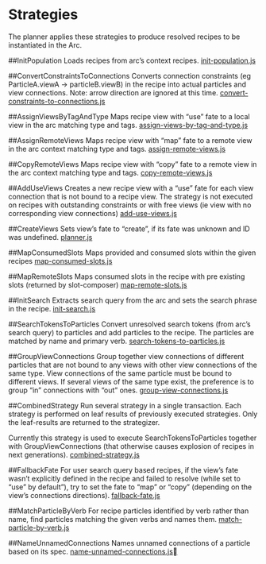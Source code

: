 # Strategies

The planner applies these strategies to produce resolved recipes to be instantiated in the Arc.

##InitPopulation
Loads recipes from arc’s context recipes.
[init-population.js](https://github.com/PolymerLabs/arcs/blob/master/runtime/strategies/init-population.js)

##ConvertConstraintsToConnections
Converts connection constraints (eg ParticleA.viewA -> particleB.viewB) in the recipe into actual particles and view connections.
Note: arrow direction are ignored at this time.
[convert-constraints-to-connections.js](https://github.com/PolymerLabs/arcs/blob/master/runtime/strategies/convert-constraints-to-connections.js)

##AssignViewsByTagAndType
Maps recipe view with “use” fate to a local view in the arc matching type and tags.
[assign-views-by-tag-and-type.js](https://github.com/PolymerLabs/arcs/blob/master/runtime/strategies/assign-views-by-tag-and-type.js)

##AssignRemoteViews
Maps recipe view with “map” fate to a remote view in the arc context matching type and tags.
[assign-remote-views.js](https://github.com/PolymerLabs/arcs/blob/master/runtime/strategies/assign-remote-views.js)

##CopyRemoteViews
Maps recipe view with “copy” fate to a remote view in the arc context matching type and tags.
[copy-remote-views.js](https://github.com/PolymerLabs/arcs/blob/master/runtime/strategies/copy-remote-views.js)

##AddUseViews
Creates a new recipe view with a “use” fate for each view connection that is not bound to a recipe view.
The strategy is not executed on recipes with outstanding constraints or with free views (ie view with no corresponding view connections)
[add-use-views.js](https://github.com/PolymerLabs/arcs/blob/master/runtime/strategies/add-use-views.js)

##CreateViews
Sets view’s fate to “create”, if its fate was unknown and ID was undefined.
[planner.js](https://github.com/PolymerLabs/arcs/blob/master/runtime/planner.js#L34)

##MapConsumedSlots
Maps provided and consumed slots within the given recipes
[map-consumed-slots.js](https://github.com/PolymerLabs/arcs/blob/master/runtime/strategies/map-consumed-slots.js)

##MapRemoteSlots
Maps consumed slots in the recipe with pre existing slots (returned by slot-composer)
[map-remote-slots.js](https://github.com/PolymerLabs/arcs/blob/master/runtime/strategies/map-remote-slots.js)

##InitSearch
Extracts search query from the arc and sets the search phrase in the recipe.
[init-search.js](https://github.com/PolymerLabs/arcs/blob/master/runtime/strategies/init-search.js)

##SearchTokensToParticles
Convert unresolved search tokens (from arc’s search query) to particles and add particles to the recipe.
The particles are matched by name and primary verb.
[search-tokens-to-particles.js](https://github.com/PolymerLabs/arcs/blob/master/runtime/strategies/search-tokens-to-particles.js)

##GroupViewConnections
Group together view connections of different particles that are not bound to any views with other view connections of the same type.
View connections of the same particle must be bound to different views. If several views of the same type exist, the preference is to group “in” connections with “out” ones.
[group-view-connections.js](https://github.com/PolymerLabs/arcs/blob/master/runtime/strategies/group-view-connections.js)

##CombinedStrategy
Run several strategy in a single transaction.
Each strategy is performed on leaf results of previously executed strategies. Only the leaf-results are returned to the strategizer.

Currently this strategy is used to execute SearchTokensToParticles together with GroupViewConnections (that otherwise causes explosion of recipes in next generations).
[combined-strategy.js](https://github.com/PolymerLabs/arcs/blob/master/runtime/strategies/combined-strategy.js)

##FallbackFate
For user search query based recipes, if the view’s fate wasn’t explicitly defined in the recipe and failed to resolve (while set to “use” by default”), try to set the fate to “map” or “copy” (depending on the view’s connections directions).
[fallback-fate.js](https://github.com/PolymerLabs/arcs/blob/master/runtime/strategies/fallback-fate.js)

##MatchParticleByVerb
For recipe particles identified by verb rather than name, find particles matching the given verbs and names them.
[match-particle-by-verb.js](https://github.com/PolymerLabs/arcs/blob/master/runtime/strategies/match-particle-by-verb.js)

##NameUnnamedConnections
Names unnamed connections of a particle based on its spec.
[name-unnamed-connections.js](https://github.com/PolymerLabs/arcs/blob/master/runtime/strategies/name-unnamed-connections.js)
